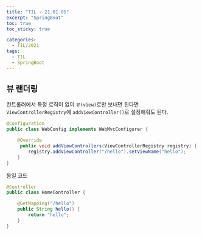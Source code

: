 ```yaml
---
title: "TIL - 21.01.05"
excerpt: "SpringBoot"
toc: true
toc_sticky: true

categories:
  - TIL/2021
tags:
  - TIL
  - SpringBoot
---
```


## 뷰 랜더링

컨트롤러에서 특정 로직이 없이 `뷰(view)`로만 보내면 된다면 `ViewControllerRegistry`에 `addViewController()`로 설정해줘도 된다.

```java
@Configuration
public class WebConfig implements WebMvcConfigurer {

    @Override
     public void addViewControllers(ViewControllerRegistry registry) {
        registry.addViewController("/hello").setViewName("hello");
    }
}
```

동일 코드

```java
@Controller
public class HomeController {

    @GetMapping("/hello")
    public String hello() {
        return "hello";
    }
}
```


